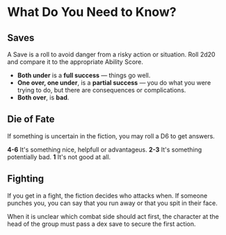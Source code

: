 # What Do You Need to Know?

## Saves

A Save is a roll to avoid danger from a risky action or situation. 
Roll 2d20 and compare it to the appropriate Ability Score.

- __Both under__ is a __full success__ — things go well.
- __One over, one under__, is a __partial success__ — you do what you were trying to do, but there are consequences or complications.
- __Both over__, is __bad__. 

## Die of Fate

If something is uncertain in the fiction, you may roll a D6 to get answers.

__4-6__ It's something nice, helpfull or advantageus.
__2-3__ It's something potentially bad.
__1__   It's not good at all.

## Fighting

If you get in a fight, the fiction decides who attacks when. If someone punches you, you can say that you run away or that you spit in their face.

When it is unclear which combat side should act first, the character at the head of the group must pass a dex save to secure the first action.

